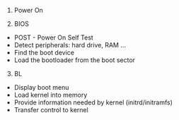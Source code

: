 1. Power On

2. BIOS
* POST - Power On Self Test
* Detect peripherals: hard drive, RAM ...
* Find the boot device
* Load the bootloader from the boot sector

3. BL
* Display boot menu
* Load kernel into memory
* Provide information needed by kernel (initrd/initramfs)
* Transfer control to kernel

